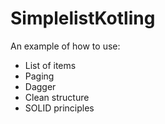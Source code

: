 # SimplelistKotling
An example of how to use:

* List of items
* Paging
* Dagger
* Clean structure
* SOLID principles
